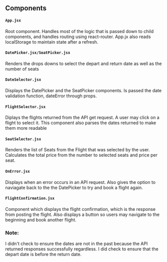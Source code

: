 
## Components

#### `App.jsx`
Root component. Handles most of the logic that is passed down to child components, and handles routing using react-router. App.jx also reads localStorage to maintain state after a refresh. 

#### `DatePicker.jsx/SeatPicker.jsx`
Renders the drops downs to select the depart and return date as well as the number of seats

#### `DateSelector.jsx`
Displays the DatePicker and the SeatPicker components. Is passed the date validation function, dateError through props. 

#### `FlightSelector.jsx`
Diplays the flights returned from the API get request. A user may click on a flight to select it. This component also parses the dates returned to make them more readable

#### `SeatSelector.jsx`
Renders the list of Seats from the Flight that was selected by the user. Calculates the total price from the number to selected seats and price per seat. 

#### `OnError.jsx`
Displays when an error occurs in an API request. Also gives the option to naviagate back to the the DatePicker to try and book a flight again. 

#### `FlightConfirmation.jsx`
Component which displays the flight confirmation, which is the response from posting the flight. Also displays a button so users may navigate to the beginning and book another flight. 

### Note:

I didn't check to ensure the dates are not in the past because the API returned responses successfully regardless.
I did check to ensure that the depart date is before the return date. 
